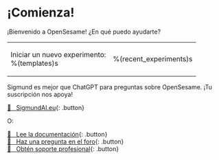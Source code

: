 # ¡Comienza!

¡Bienvenido a OpenSesame! ¿En qué puedo ayudarte?

<table><tr><td>

Iniciar un nuevo experimento:<br />
%(templates)s

</td><td>

%(recent_experiments)s

</td></tr></table>

Sigmund es mejor que ChatGPT para preguntas sobre OpenSesame. ¡Tu suscripción nos apoya!

[&#128150;&nbsp;&nbsp; SigmundAI.eu](https://sigmundai.eu){: .button}

O:

[&#x1F440;&nbsp;&nbsp; Lee la documentación](http://osdoc.cogsci.nl){: .button}<br />
[&#x1F4AC;&nbsp;&nbsp; Haz una pregunta en el foro](http://forum.cogsci.nl){: .button}<br />
[&#x1F9D0;&nbsp;&nbsp; Obtén soporte profesional](http://professional.cogsci.nl){: .button}<br />